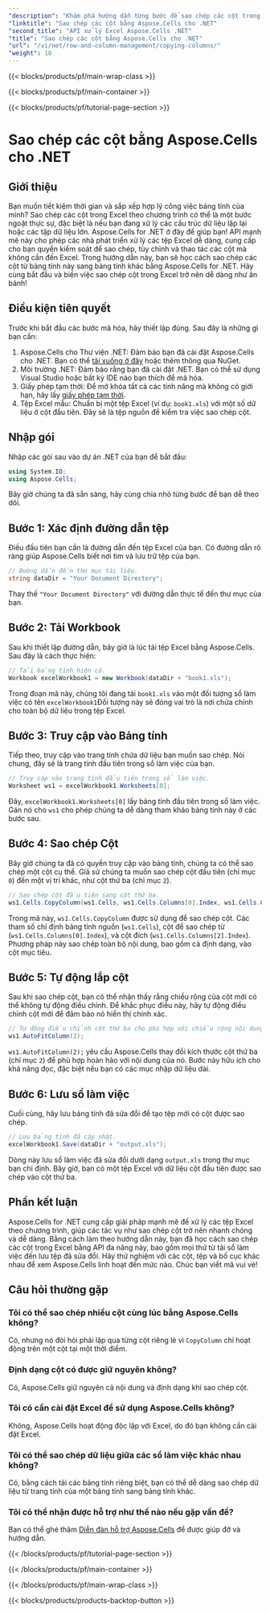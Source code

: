 ```yaml
---
"description": "Khám phá hướng dẫn từng bước để sao chép các cột trong Excel bằng Aspose.Cells cho .NET. Đơn giản hóa các tác vụ dữ liệu của bạn với hướng dẫn rõ ràng."
"linktitle": "Sao chép các cột bằng Aspose.Cells cho .NET"
"second_title": "API xử lý Excel Aspose.Cells .NET"
"title": "Sao chép các cột bằng Aspose.Cells cho .NET"
"url": "/vi/net/row-and-column-management/copying-columns/"
"weight": 10
---
```


{{< blocks/products/pf/main-wrap-class >}}

{{< blocks/products/pf/main-container >}}

{{< blocks/products/pf/tutorial-page-section >}}

# Sao chép các cột bằng Aspose.Cells cho .NET

## Giới thiệu
Bạn muốn tiết kiệm thời gian và sắp xếp hợp lý công việc bảng tính của mình? Sao chép các cột trong Excel theo chương trình có thể là một bước ngoặt thực sự, đặc biệt là nếu bạn đang xử lý các cấu trúc dữ liệu lặp lại hoặc các tập dữ liệu lớn. Aspose.Cells for .NET ở đây để giúp bạn! API mạnh mẽ này cho phép các nhà phát triển xử lý các tệp Excel dễ dàng, cung cấp cho bạn quyền kiểm soát để sao chép, tùy chỉnh và thao tác các cột mà không cần đến Excel. Trong hướng dẫn này, bạn sẽ học cách sao chép các cột từ bảng tính này sang bảng tính khác bằng Aspose.Cells for .NET. 
Hãy cùng bắt đầu và biến việc sao chép cột trong Excel trở nên dễ dàng như ăn bánh!
## Điều kiện tiên quyết
Trước khi bắt đầu các bước mã hóa, hãy thiết lập đúng. Sau đây là những gì bạn cần:
1. Aspose.Cells cho Thư viện .NET: Đảm bảo bạn đã cài đặt Aspose.Cells cho .NET. Bạn có thể [tải xuống ở đây](https://releases.aspose.com/cells/net/) hoặc thêm thông qua NuGet.
2. Môi trường .NET: Đảm bảo rằng bạn đã cài đặt .NET. Bạn có thể sử dụng Visual Studio hoặc bất kỳ IDE nào bạn thích để mã hóa.
3. Giấy phép tạm thời: Để mở khóa tất cả các tính năng mà không có giới hạn, hãy lấy [giấy phép tạm thời](https://purchase.aspose.com/temporary-license/).
4. Tệp Excel mẫu: Chuẩn bị một tệp Excel (ví dụ: `book1.xls`) với một số dữ liệu ở cột đầu tiên. Đây sẽ là tệp nguồn để kiểm tra việc sao chép cột.
## Nhập gói
Nhập các gói sau vào dự án .NET của bạn để bắt đầu:
```csharp
using System.IO;
using Aspose.Cells;
```
Bây giờ chúng ta đã sẵn sàng, hãy cùng chia nhỏ từng bước để bạn dễ theo dõi.
## Bước 1: Xác định đường dẫn tệp
Điều đầu tiên bạn cần là đường dẫn đến tệp Excel của bạn. Có đường dẫn rõ ràng giúp Aspose.Cells biết nơi tìm và lưu trữ tệp của bạn.
```csharp
// Đường dẫn đến thư mục tài liệu.
string dataDir = "Your Document Directory";
```
Thay thế `"Your Document Directory"` với đường dẫn thực tế đến thư mục của bạn.
## Bước 2: Tải Workbook
Sau khi thiết lập đường dẫn, bây giờ là lúc tải tệp Excel bằng Aspose.Cells. Sau đây là cách thực hiện:
```csharp
// Tải bảng tính hiện có.
Workbook excelWorkbook1 = new Workbook(dataDir + "book1.xls");
```
Trong đoạn mã này, chúng tôi đang tải `book1.xls` vào một đối tượng sổ làm việc có tên `excelWorkbook1`Đối tượng này sẽ đóng vai trò là nơi chứa chính cho toàn bộ dữ liệu trong tệp Excel.
## Bước 3: Truy cập vào Bảng tính
Tiếp theo, truy cập vào trang tính chứa dữ liệu bạn muốn sao chép. Nói chung, đây sẽ là trang tính đầu tiên trong sổ làm việc của bạn.
```csharp
// Truy cập vào trang tính đầu tiên trong sổ làm việc.
Worksheet ws1 = excelWorkbook1.Worksheets[0];
```
Đây, `excelWorkbook1.Worksheets[0]` lấy bảng tính đầu tiên trong sổ làm việc. Gán nó cho `ws1` cho phép chúng ta dễ dàng tham khảo bảng tính này ở các bước sau.
## Bước 4: Sao chép Cột
Bây giờ chúng ta đã có quyền truy cập vào bảng tính, chúng ta có thể sao chép một cột cụ thể. Giả sử chúng ta muốn sao chép cột đầu tiên (chỉ mục `0`) đến một vị trí khác, như cột thứ ba (chỉ mục `2`).
```csharp
// Sao chép cột đầu tiên sang cột thứ ba.
ws1.Cells.CopyColumn(ws1.Cells, ws1.Cells.Columns[0].Index, ws1.Cells.Columns[2].Index);
```
Trong mã này, `ws1.Cells.CopyColumn` được sử dụng để sao chép cột. Các tham số chỉ định bảng tính nguồn (`ws1.Cells`), cột để sao chép từ (`ws1.Cells.Columns[0].Index`), và cột đích (`ws1.Cells.Columns[2].Index`). Phương pháp này sao chép toàn bộ nội dung, bao gồm cả định dạng, vào cột mục tiêu.
## Bước 5: Tự động lắp cột
Sau khi sao chép cột, bạn có thể nhận thấy rằng chiều rộng của cột mới có thể không tự động điều chỉnh. Để khắc phục điều này, hãy tự động điều chỉnh cột mới để đảm bảo nó hiển thị chính xác.
```csharp
// Tự động điều chỉnh cột thứ ba cho phù hợp với chiều rộng nội dung.
ws1.AutoFitColumn(2);
```
`ws1.AutoFitColumn(2);` yêu cầu Aspose.Cells thay đổi kích thước cột thứ ba (chỉ mục `2`) để phù hợp hoàn hảo với nội dung của nó. Bước này hữu ích cho khả năng đọc, đặc biệt nếu bạn có các mục nhập dữ liệu dài.
## Bước 6: Lưu sổ làm việc
Cuối cùng, hãy lưu bảng tính đã sửa đổi để tạo tệp mới có cột được sao chép. 
```csharp
// Lưu bảng tính đã cập nhật.
excelWorkbook1.Save(dataDir + "output.xls");
```
Dòng này lưu sổ làm việc đã sửa đổi dưới dạng `output.xls` trong thư mục bạn chỉ định. Bây giờ, bạn có một tệp Excel với dữ liệu cột đầu tiên được sao chép vào cột thứ ba.
## Phần kết luận
Aspose.Cells for .NET cung cấp giải pháp mạnh mẽ để xử lý các tệp Excel theo chương trình, giúp các tác vụ như sao chép cột trở nên nhanh chóng và dễ dàng. Bằng cách làm theo hướng dẫn này, bạn đã học cách sao chép các cột trong Excel bằng API đa năng này, bao gồm mọi thứ từ tải sổ làm việc đến lưu tệp đã sửa đổi. Hãy thử nghiệm với các cột, tệp và bố cục khác nhau để xem Aspose.Cells linh hoạt đến mức nào. Chúc bạn viết mã vui vẻ!
## Câu hỏi thường gặp
### Tôi có thể sao chép nhiều cột cùng lúc bằng Aspose.Cells không?  
Có, nhưng nó đòi hỏi phải lặp qua từng cột riêng lẻ vì `CopyColumn` chỉ hoạt động trên một cột tại một thời điểm. 
### Định dạng cột có được giữ nguyên không?  
Có, Aspose.Cells giữ nguyên cả nội dung và định dạng khi sao chép cột.
### Tôi có cần cài đặt Excel để sử dụng Aspose.Cells không?  
Không, Aspose.Cells hoạt động độc lập với Excel, do đó bạn không cần cài đặt Excel.
### Tôi có thể sao chép dữ liệu giữa các sổ làm việc khác nhau không?  
Có, bằng cách tải các bảng tính riêng biệt, bạn có thể dễ dàng sao chép dữ liệu từ trang tính của một bảng tính sang bảng tính khác.
### Tôi có thể nhận được hỗ trợ như thế nào nếu gặp vấn đề?  
Bạn có thể ghé thăm [Diễn đàn hỗ trợ Aspose.Cells](https://forum.aspose.com/c/cells/9) để được giúp đỡ và hướng dẫn.

{{< /blocks/products/pf/tutorial-page-section >}}

{{< /blocks/products/pf/main-container >}}

{{< /blocks/products/pf/main-wrap-class >}}

{{< blocks/products/products-backtop-button >}}